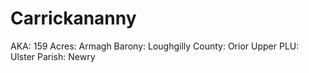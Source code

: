 # Carrickananny

AKA: 159
Acres: Armagh
Barony: Loughgilly
County: Orior Upper
PLU: Ulster
Parish: Newry